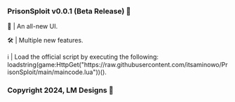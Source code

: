 <h3 align="left">PrisonSploit v0.0.1 (Beta Release) 👾</h3>
<p align="left">💅 | An all-new UI.</p>
<p align="left">🛠️ | Multiple new features.</p>
<p align="left">ℹ️ | Load the official script by executing the following: loadstring(game:HttpGet("https://raw.githubusercontent.com/itsaminowo/PrisonSploit/main/maincode.lua"))().</p>
<h3 align="left">Copyright 2024, LM Designs 💖</h3>